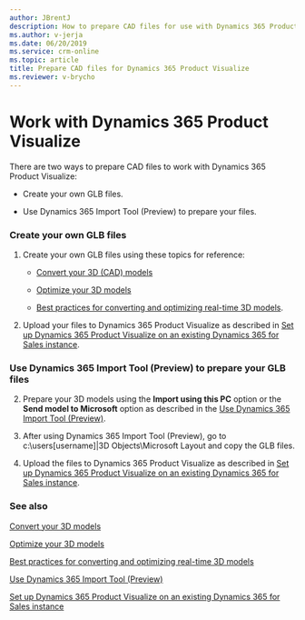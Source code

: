 ```yaml
---
author: JBrentJ
description: How to prepare CAD files for use with Dynamics 365 Product Visualize
ms.author: v-jerja
ms.date: 06/20/2019
ms.service: crm-online
ms.topic: article
title: Prepare CAD files for Dynamics 365 Product Visualize
ms.reviewer: v-brycho
---
```


# Work with Dynamics 365 Product Visualize

There are two ways to prepare CAD files to work with Dynamics 365 Product Visualize:

- Create your own GLB files.

- Use Dynamics 365 Import Tool (Preview) to prepare your files.

### Create your own GLB files

1. Create your own GLB files using these topics for reference:

   - [Convert your 3D (CAD) models](convert-models.md)
   
   - [Optimize your 3D models](optimize-models.md)
   
   - [Best practices for converting and optimizing real-time 3D models](best-practices.md).

2. Upload your files to Dynamics 365 Product Visualize as described in [Set up Dynamics 365 Product Visualize on an existing Dynamics 365 for Sales instance](https://docs.microsoft.com/en-us/dynamics365/mixed-reality/product-visualize/setup-existing-instance).

### Use Dynamics 365 Import Tool (Preview) to prepare your GLB files

2. Prepare your 3D models using the **Import using this PC** option or the **Send model to Microsoft** option as described in the [Use Dynamics 365 Import Tool (Preview)](import-tool.md). 

2. After using Dynamics 365 Import Tool (Preview), go to c:\users\[username]|3D Objects\Microsoft Layout and copy the GLB files.

3. Upload the files to Dynamics 365 Product Visualize as described in [Set up Dynamics 365 Product Visualize on an existing Dynamics 365 for Sales instance](https://docs.microsoft.com/en-us/dynamics365/mixed-reality/product-visualize/setup-existing-instance).

### See also

[Convert your 3D models](convert-models.md)<br>
   
[Optimize your 3D models](optimize-models.md)<br>
   
[Best practices for converting and optimizing real-time 3D models](best-practices.md)<br>

[Use Dynamics 365 Import Tool (Preview)](import-tool.md)<br>

[Set up Dynamics 365 Product Visualize on an existing Dynamics 365 for Sales instance](https://docs.microsoft.com/en-us/dynamics365/mixed-reality/product-visualize/setup-existing-instance)









